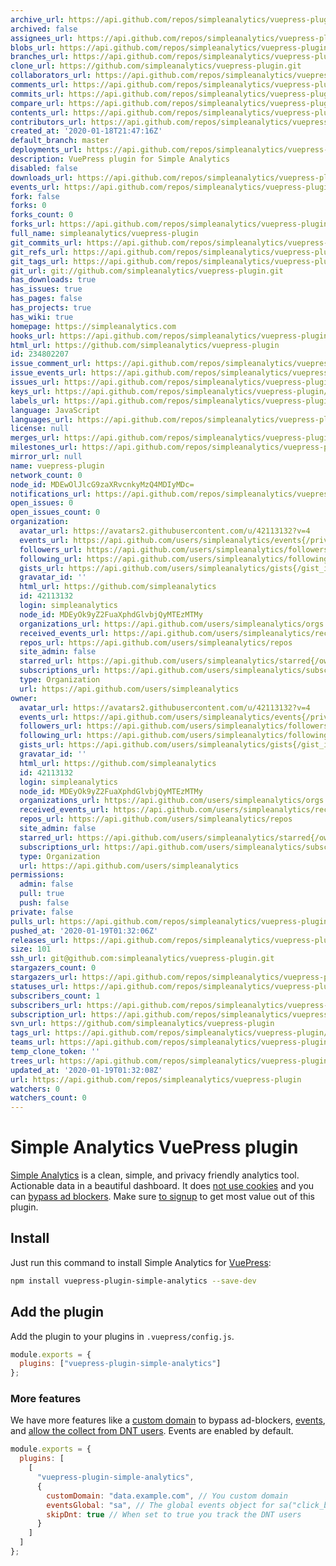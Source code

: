 ```yaml
---
archive_url: https://api.github.com/repos/simpleanalytics/vuepress-plugin/{archive_format}{/ref}
archived: false
assignees_url: https://api.github.com/repos/simpleanalytics/vuepress-plugin/assignees{/user}
blobs_url: https://api.github.com/repos/simpleanalytics/vuepress-plugin/git/blobs{/sha}
branches_url: https://api.github.com/repos/simpleanalytics/vuepress-plugin/branches{/branch}
clone_url: https://github.com/simpleanalytics/vuepress-plugin.git
collaborators_url: https://api.github.com/repos/simpleanalytics/vuepress-plugin/collaborators{/collaborator}
comments_url: https://api.github.com/repos/simpleanalytics/vuepress-plugin/comments{/number}
commits_url: https://api.github.com/repos/simpleanalytics/vuepress-plugin/commits{/sha}
compare_url: https://api.github.com/repos/simpleanalytics/vuepress-plugin/compare/{base}...{head}
contents_url: https://api.github.com/repos/simpleanalytics/vuepress-plugin/contents/{+path}
contributors_url: https://api.github.com/repos/simpleanalytics/vuepress-plugin/contributors
created_at: '2020-01-18T21:47:16Z'
default_branch: master
deployments_url: https://api.github.com/repos/simpleanalytics/vuepress-plugin/deployments
description: VuePress plugin for Simple Analytics
disabled: false
downloads_url: https://api.github.com/repos/simpleanalytics/vuepress-plugin/downloads
events_url: https://api.github.com/repos/simpleanalytics/vuepress-plugin/events
fork: false
forks: 0
forks_count: 0
forks_url: https://api.github.com/repos/simpleanalytics/vuepress-plugin/forks
full_name: simpleanalytics/vuepress-plugin
git_commits_url: https://api.github.com/repos/simpleanalytics/vuepress-plugin/git/commits{/sha}
git_refs_url: https://api.github.com/repos/simpleanalytics/vuepress-plugin/git/refs{/sha}
git_tags_url: https://api.github.com/repos/simpleanalytics/vuepress-plugin/git/tags{/sha}
git_url: git://github.com/simpleanalytics/vuepress-plugin.git
has_downloads: true
has_issues: true
has_pages: false
has_projects: true
has_wiki: true
homepage: https://simpleanalytics.com
hooks_url: https://api.github.com/repos/simpleanalytics/vuepress-plugin/hooks
html_url: https://github.com/simpleanalytics/vuepress-plugin
id: 234802207
issue_comment_url: https://api.github.com/repos/simpleanalytics/vuepress-plugin/issues/comments{/number}
issue_events_url: https://api.github.com/repos/simpleanalytics/vuepress-plugin/issues/events{/number}
issues_url: https://api.github.com/repos/simpleanalytics/vuepress-plugin/issues{/number}
keys_url: https://api.github.com/repos/simpleanalytics/vuepress-plugin/keys{/key_id}
labels_url: https://api.github.com/repos/simpleanalytics/vuepress-plugin/labels{/name}
language: JavaScript
languages_url: https://api.github.com/repos/simpleanalytics/vuepress-plugin/languages
license: null
merges_url: https://api.github.com/repos/simpleanalytics/vuepress-plugin/merges
milestones_url: https://api.github.com/repos/simpleanalytics/vuepress-plugin/milestones{/number}
mirror_url: null
name: vuepress-plugin
network_count: 0
node_id: MDEwOlJlcG9zaXRvcnkyMzQ4MDIyMDc=
notifications_url: https://api.github.com/repos/simpleanalytics/vuepress-plugin/notifications{?since,all,participating}
open_issues: 0
open_issues_count: 0
organization:
  avatar_url: https://avatars2.githubusercontent.com/u/42113132?v=4
  events_url: https://api.github.com/users/simpleanalytics/events{/privacy}
  followers_url: https://api.github.com/users/simpleanalytics/followers
  following_url: https://api.github.com/users/simpleanalytics/following{/other_user}
  gists_url: https://api.github.com/users/simpleanalytics/gists{/gist_id}
  gravatar_id: ''
  html_url: https://github.com/simpleanalytics
  id: 42113132
  login: simpleanalytics
  node_id: MDEyOk9yZ2FuaXphdGlvbjQyMTEzMTMy
  organizations_url: https://api.github.com/users/simpleanalytics/orgs
  received_events_url: https://api.github.com/users/simpleanalytics/received_events
  repos_url: https://api.github.com/users/simpleanalytics/repos
  site_admin: false
  starred_url: https://api.github.com/users/simpleanalytics/starred{/owner}{/repo}
  subscriptions_url: https://api.github.com/users/simpleanalytics/subscriptions
  type: Organization
  url: https://api.github.com/users/simpleanalytics
owner:
  avatar_url: https://avatars2.githubusercontent.com/u/42113132?v=4
  events_url: https://api.github.com/users/simpleanalytics/events{/privacy}
  followers_url: https://api.github.com/users/simpleanalytics/followers
  following_url: https://api.github.com/users/simpleanalytics/following{/other_user}
  gists_url: https://api.github.com/users/simpleanalytics/gists{/gist_id}
  gravatar_id: ''
  html_url: https://github.com/simpleanalytics
  id: 42113132
  login: simpleanalytics
  node_id: MDEyOk9yZ2FuaXphdGlvbjQyMTEzMTMy
  organizations_url: https://api.github.com/users/simpleanalytics/orgs
  received_events_url: https://api.github.com/users/simpleanalytics/received_events
  repos_url: https://api.github.com/users/simpleanalytics/repos
  site_admin: false
  starred_url: https://api.github.com/users/simpleanalytics/starred{/owner}{/repo}
  subscriptions_url: https://api.github.com/users/simpleanalytics/subscriptions
  type: Organization
  url: https://api.github.com/users/simpleanalytics
permissions:
  admin: false
  pull: true
  push: false
private: false
pulls_url: https://api.github.com/repos/simpleanalytics/vuepress-plugin/pulls{/number}
pushed_at: '2020-01-19T01:32:06Z'
releases_url: https://api.github.com/repos/simpleanalytics/vuepress-plugin/releases{/id}
size: 101
ssh_url: git@github.com:simpleanalytics/vuepress-plugin.git
stargazers_count: 0
stargazers_url: https://api.github.com/repos/simpleanalytics/vuepress-plugin/stargazers
statuses_url: https://api.github.com/repos/simpleanalytics/vuepress-plugin/statuses/{sha}
subscribers_count: 1
subscribers_url: https://api.github.com/repos/simpleanalytics/vuepress-plugin/subscribers
subscription_url: https://api.github.com/repos/simpleanalytics/vuepress-plugin/subscription
svn_url: https://github.com/simpleanalytics/vuepress-plugin
tags_url: https://api.github.com/repos/simpleanalytics/vuepress-plugin/tags
teams_url: https://api.github.com/repos/simpleanalytics/vuepress-plugin/teams
temp_clone_token: ''
trees_url: https://api.github.com/repos/simpleanalytics/vuepress-plugin/git/trees{/sha}
updated_at: '2020-01-19T01:32:08Z'
url: https://api.github.com/repos/simpleanalytics/vuepress-plugin
watchers: 0
watchers_count: 0
---
```


# Simple Analytics VuePress plugin

[Simple Analytics](https://simpleanalytics.com) is a clean, simple, and privacy friendly analytics tool. Actionable data in a beautiful dashboard. It does [not use cookies](https://docs.simpleanalytics.com/what-we-collect) and you can [bypass ad blockers](https://docs.simpleanalytics.com/bypass-ad-blockers). Make sure [to signup](https://simpleanalytics.com) to get most value out of this plugin.

## Install

Just run this command to install Simple Analytics for [VuePress](https://vuepress.vuejs.org/):

```bash
npm install vuepress-plugin-simple-analytics --save-dev
```

## Add the plugin

Add the plugin to your plugins in `.vuepress/config.js`.

```js
module.exports = {
  plugins: ["vuepress-plugin-simple-analytics"]
};
```

### More features

We have more features like a [custom domain](https://docs.simpleanalytics.com/bypass-ad-blockers) to bypass ad-blockers, [events](https://docs.simpleanalytics.com/events), and [allow the collect from DNT users](https://docs.simpleanalytics.com/dnt). Events are enabled by default.

```js
module.exports = {
  plugins: [
    [
      "vuepress-plugin-simple-analytics",
      {
        customDomain: "data.example.com", // You custom domain
        eventsGlobal: "sa", // The global events object for sa("click_button")
        skipDnt: true // When set to true you track the DNT users
      }
    ]
  ]
};
```
